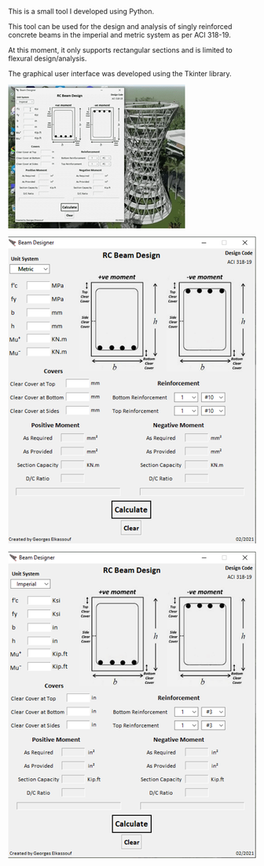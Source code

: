 This is a small tool I developed using Python.

This tool can be used for the design and analysis of singly reinforced concrete beams in the imperial and metric system as per ACI 318-19.

At this moment, it only supports rectangular sections and is limited to flexural design/analysis.

The graphical user interface was developed using the Tkinter library.



![Beam-Designer](https://github.com/georgeselkassouf/Beam-Designer/blob/main/GUI.gif)

![alt text](https://github.com/georgeselkassouf/Beam-Designer/blob/main/GUI_metric.png)


![alt text](https://github.com/georgeselkassouf/Beam-Designer/blob/main/GUI_imperial.png)

